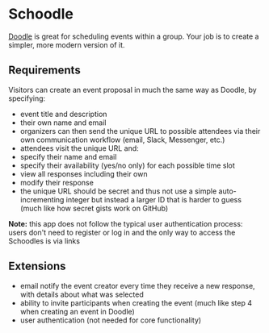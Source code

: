 # Schoodle

[Doodle](https://doodle.com/) is great for scheduling events within a group. Your job is to create a simpler, more modern version of it.

## Requirements

Visitors can create an event proposal in much the same way as Doodle, by specifying:

- event title and description
- their own name and email
- organizers can then send the unique URL to possible attendees via their own communication workflow (email, Slack, Messenger, etc.)
- attendees visit the unique URL and:
- specify their name and email
- specify their availability (yes/no only) for each possible time slot
- view all responses including their own
- modify their response
- the unique URL should be secret and thus not use a simple auto-incrementing integer but instead a larger ID that is harder to guess (much like how secret gists work on GitHub)

**Note:** this app does not follow the typical user authentication process: users don't need to register or log in and the only way to access the Schoodles is via links

## Extensions

- email notify the event creator every time they receive a new response, with details about what was selected
- ability to invite participants when creating the event (much like step 4 when creating an event in Doodle)
- user authentication (not needed for core functionality)